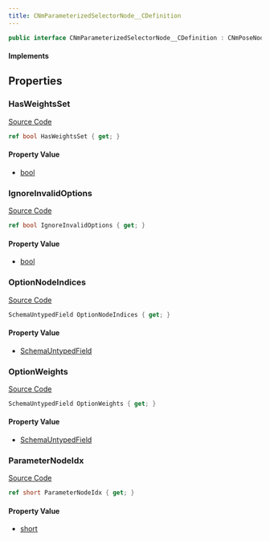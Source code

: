 ```yaml
---
title: CNmParameterizedSelectorNode__CDefinition
---
```


```csharp
public interface CNmParameterizedSelectorNode__CDefinition : CNmPoseNode__CDefinition, CNmGraphNode__CDefinition, ISchemaClass<CNmGraphNode__CDefinition>, ISchemaClass<CNmPoseNode__CDefinition>, ISchemaClass<CNmParameterizedSelectorNode__CDefinition>, ISchemaField, ISchemaClass, INativeHandle
```

#### Implements

## Properties

### HasWeightsSet

[Source Code](https://github.com/swiftly-solution/swiftlys2/blob/main/managed/src/SwiftlyS2.Generated/Schemas/Interfaces/CNmParameterizedSelectorNode__CDefinition.cs#L27)

```csharp
ref bool HasWeightsSet { get; }
```

#### Property Value

- [bool](https://learn.microsoft.com/dotnet/api/system.boolean)

### IgnoreInvalidOptions

[Source Code](https://github.com/swiftly-solution/swiftlys2/blob/main/managed/src/SwiftlyS2.Generated/Schemas/Interfaces/CNmParameterizedSelectorNode__CDefinition.cs#L25)

```csharp
ref bool IgnoreInvalidOptions { get; }
```

#### Property Value

- [bool](https://learn.microsoft.com/dotnet/api/system.boolean)

### OptionNodeIndices

[Source Code](https://github.com/swiftly-solution/swiftlys2/blob/main/managed/src/SwiftlyS2.Generated/Schemas/Interfaces/CNmParameterizedSelectorNode__CDefinition.cs#L18)

```csharp
SchemaUntypedField OptionNodeIndices { get; }
```

#### Property Value

- [SchemaUntypedField](/docs/api/shared/schemas/schemauntypedfield)

### OptionWeights

[Source Code](https://github.com/swiftly-solution/swiftlys2/blob/main/managed/src/SwiftlyS2.Generated/Schemas/Interfaces/CNmParameterizedSelectorNode__CDefinition.cs#L21)

```csharp
SchemaUntypedField OptionWeights { get; }
```

#### Property Value

- [SchemaUntypedField](/docs/api/shared/schemas/schemauntypedfield)

### ParameterNodeIdx

[Source Code](https://github.com/swiftly-solution/swiftlys2/blob/main/managed/src/SwiftlyS2.Generated/Schemas/Interfaces/CNmParameterizedSelectorNode__CDefinition.cs#L23)

```csharp
ref short ParameterNodeIdx { get; }
```

#### Property Value

- [short](https://learn.microsoft.com/dotnet/api/system.int16)

